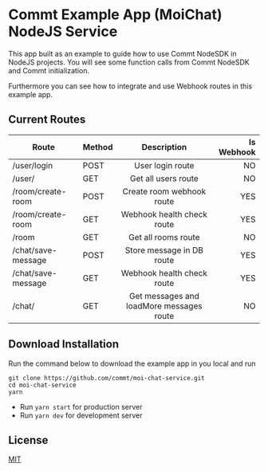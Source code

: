 # Commt Example App (MoiChat) NodeJS Service

This app built as an example to guide how to use Commt NodeSDK in NodeJS projects.
You will see some function calls from Commt NodeSDK and Commt initialization.

Furthermore you can see how to integrate and use Webhook routes in this example app.

## Current Routes
| Route       | Method | Description | Is Webhook |
|-------------|--------|:-----------:|-----------:|
| /user/login |  POST | User login route |        NO |
| /user/      |  GET |  Get all users route |        NO |
| /room/create-room |  POST |  Create room webhook route |        YES |
| /room/create-room |  GET |  Webhook health check route |        YES |
| /room |  GET |  Get all rooms route | NO |
| /chat/save-message |  POST |  Store message in DB route |        YES |
| /chat/save-message |  GET  |  Webhook health check route |        YES |
| /chat/      |  GET |  Get messages and loadMore messages route |  NO |

## Download Installation
Run the command below to download the example app in you local and run

```
git clone https://github.com/commt/moi-chat-service.git
cd moi-chat-service
yarn
```

- Run `yarn start` for production server
- Run `yarn dev` for development server

## License
[MIT](https://github.com/commt/moi-chat-service/blob/main/LICENSE)